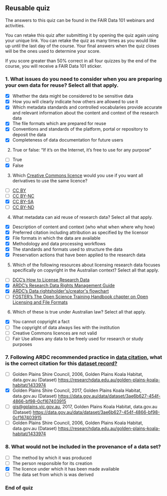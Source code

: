 ## Reusable quiz
The answers to this quiz can be found in the FAIR Data 101 webinars and activities.

You can retake this quiz after submitting it by opening the quiz again using your unique link. You can retake the quiz as many times as you would like up until the last day of the course. Your final answers when the quiz closes will be the ones used to determine your score. 

If you score greater than 50% correct in all four quizzes by the end of the course, you will receive a FAIR Data 101 sticker.  

### 1. What issues do you need to consider when you are preparing your own data for reuse? Select all that apply.

- [x] Whether the data might be considered to be sensitive data
- [x] How you will clearly indicate how others are allowed to use it
- [x] Which metadata standards and controlled vocabularies provide accurate and relevant information about the content and context of the research data
- [x] The file formats which are prepared for reuse
- [x] Conventions and standards of the platform, portal or repository to deposit the data
- [x] Completeness of data documentation for future users

2. True or false: “If it’s on the Internet, it’s free to use for any purpose”

- [ ] True
- [x] False

3. Which [Creative Commons licence](https://creativecommons.org.au/) would you use if you want all derivatives to use the same licence? 

- [ ] [CC BY](https://creativecommons.org/licenses/by/4.0/)
- [ ] [CC BY-NC](https://creativecommons.org/licenses/by-nc/4.0/)
- [x] [CC BY-SA](https://creativecommons.org/licenses/by-sa/4.0/)
- [ ] [CC BY-ND](https://creativecommons.org/licenses/by-nd/4.0/)

4. What metadata can aid reuse of research data? Select all that apply.

- [x] Description of content and context (who what when where why how)
- [x] Preferred citation including attribution as specified by the licensor
- [x] File formats in which the data are available
- [x] Methodology and data processing workflows
- [x] The standards and formats used to structure the data
- [x] Preservation actions that have been applied to the research data

5. Which of the following resources about licensing research data focuses specifically on copyright in the Australian context? Select all that apply.

- [ ] [DCC’s How to License Research Data](https://www.dcc.ac.uk/guidance/how-guides/license-research-data)
- [x] [ARDC’s Research Data Rights Management Guide](https://ardc.edu.au/resource/research-data-rights-management-guide-2/)
- [x] [ARDC’s Data rightsholder's/creator's flowchart](https://ardc.edu.au/wp-content/uploads/2019/09/Data_rightsholder%E2%80%99s_creator%E2%80%99s_flowchart.pdf)
- [ ] [FOSTER’s The Open Science Training Handbook chapter on Open Licensing and File Formats](https://book.fosteropenscience.eu/en/02OpenScienceBasics/06OpenLicensingAndFileFormats.html)

6. Which of these is true under Australian law? Select all that apply.

- [x] You cannot copyright a fact
- [ ] The copyright of data always lies with the institution
- [ ] Creative Commons licences are not valid
- [ ] Fair Use allows any data to be freely used for research or study purposes

### 7. Following ARDC recommended practice in [data citation](https://ardc.edu.au/resources/working-with-data/citation-identifiers/data-citation/), what is the correct citation for this [dataset record?](https://researchdata.edu.au/golden-plains-koala-habitat/1433974/)

- [ ] Golden Plains Shire Council, 2006, Golden Plains Koala Habitat, data.gov.au (Dataset) https://researchdata.edu.au/golden-plains-koala-habitat/1433974
- [x] Golden Plains Shire Council, 2017, Golden Plains Koala Habitat, data.gov.au (Dataset) https://data.gov.au/data/dataset/3ae6b627-454f-4866-bf98-0cf167403915
- [ ] gis@gplains.vic.gov.au, 2017, Golden Plains Koala Habitat, data.gov.au (Dataset) https://data.gov.au/data/dataset/3ae6b627-454f-4866-bf98-0cf167403915
- [ ] Golden Plains Shire Council, 2006, Golden Plains Koala Habitat, data.gov.au (Dataset) https://researchdata.edu.au/golden-plains-koala-habitat/1433974

### 8. What would not be included in the provenance of a data set?

- [ ] The method by which it was produced
- [ ] The person responsible for its creation
- [x] The licence under which it has been made available
- [ ] The data set from which is was derived

### End of quiz

